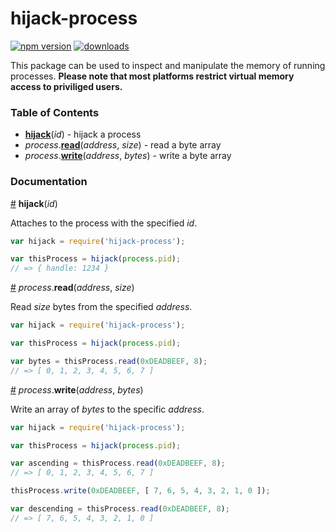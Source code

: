 # hijack-process
[![npm version](https://badge.fury.io/js/hijack-process.svg)](http://badge.fury.io/js/hijack-process)
[![downloads](http://img.shields.io/npm/dm/hijack-process.svg)](https://www.npmjs.com/package/hijack-process)

This package can be used to inspect and manipulate the memory of running
processes. **Please note that most platforms restrict virtual memory access to
priviliged users.**

### Table of Contents
  - [**hijack**](#hijack-id)(*id*) - hijack a process
  - *process*.[**read**](#process-read)(*address*, *size*) - read a byte array
  - *process*.[**write**](#process-write)(*address*, *bytes*) - write a byte array

### Documentation
<a name="hijack-id" href="#hijack-id">#</a> **hijack**(*id*)

Attaches to the process with the specified *id*.

``` javascript
var hijack = require('hijack-process');

var thisProcess = hijack(process.pid);
// => { handle: 1234 }
```

<a name="process-read" href="#process-read">#</a> *process*.**read**(*address*, *size*)

Read *size* bytes from the specified *address*.

``` javascript
var hijack = require('hijack-process');

var thisProcess = hijack(process.pid);

var bytes = thisProcess.read(0xDEADBEEF, 8);
// => [ 0, 1, 2, 3, 4, 5, 6, 7 ]
```

<a name="process-write" href="#process-write">#</a> *process*.**write**(*address*, *bytes*)

Write an array of *bytes* to the specific *address*.

``` javascript
var hijack = require('hijack-process');

var thisProcess = hijack(process.pid);

var ascending = thisProcess.read(0xDEADBEEF, 8);
// => [ 0, 1, 2, 3, 4, 5, 6, 7 ]

thisProcess.write(0xDEADBEEF, [ 7, 6, 5, 4, 3, 2, 1, 0 ]);

var descending = thisProcess.read(0xDEADBEEF, 8);
// => [ 7, 6, 5, 4, 3, 2, 1, 0 ]
```
